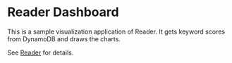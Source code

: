Reader Dashboard
================

This is a sample visualization application of Reader. It gets keyword scores from DynamoDB and draws the charts.

See [Reader]() for details.


